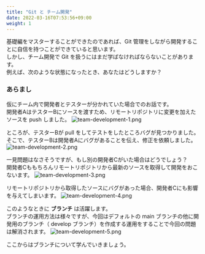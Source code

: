 ```yaml
---
title: "Git と チーム開発"
date: 2022-03-16T07:53:56+09:00
weight: 1
---
```


基礎編をマスターすることができたのであれば、Git 管理をしながら開発することに自信を持つことができていると思います。  
しかし、チーム開発で Git を扱うにはまだ学ばなければならないことがあります。    
例えば、次のような状態になったとき、あなたはどうしますか？

### あらまし
仮にチーム内で開発者とテスターが分かれていた場合でのお話です。  
開発者AはテスターBにソースを渡すため、リモートリポジトリに変更を加えたソースを push しました。
![team-development-1.png](../img/team-development-1.png)

ところが、テスターBが pull をしてテストをしたところバグが見つかりました。  
そこで、テスターBは開発者Aにバグがあることを伝え、修正を依頼しました。
![team-development-2.png](../img/team-development-2.png)

一見問題はなさそうですが、もし別の開発者Cがいた場合はどうでしょう？  
開発者Cももちろんリモートリポジトリから最新のソースを取得して開発をおこないます。
![team-development-3.png](../img/team-development-3.png)

リモートリポジトリから取得したソースにバグがあった場合、開発者Cにも影響を与えてしまいます。
![team-development-4.png](../img/team-development-4.png)

このようなときに **ブランチ** は活躍します。  
ブランチの運用方法は様々ですが、今回はデフォルトの main ブランチの他に開発用のブランチ（ develop ブランチ）を作成する運用をすることで今回の問題は解消されます。
![team-development-5.png](../img/team-development-5.png)

ここからはブランチについて学んでいきましょう。
